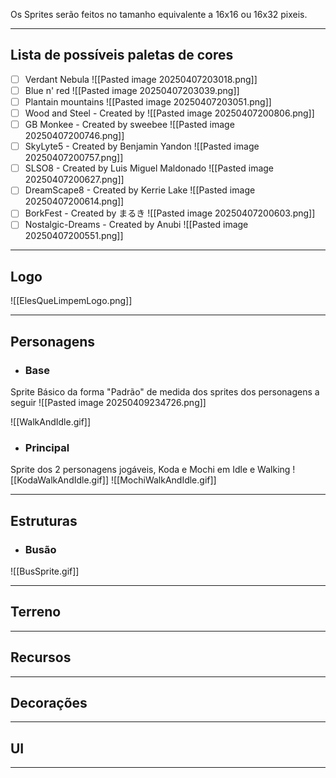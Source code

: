 
Os Sprites serão feitos no tamanho equivalente a 16x16 ou 16x32 pixeis.

---
## Lista de possíveis paletas de cores

- [ ] Verdant Nebula
![[Pasted image 20250407203018.png]]  
- [ ] Blue n' red
![[Pasted image 20250407203039.png]]  
- [ ] Plantain mountains
![[Pasted image 20250407203051.png]]  
- [ ] Wood and Steel - Created by
![[Pasted image 20250407200806.png]]  
- [ ] GB Monkee - Created by sweebee
![[Pasted image 20250407200746.png]]  
- [ ] SkyLyte5 - Created by Benjamin Yandon
![[Pasted image 20250407200757.png]]  
- [ ] SLSO8 - Created by Luis Miguel Maldonado
![[Pasted image 20250407200627.png]]  
- [ ] DreamScape8 - Created by Kerrie Lake
![[Pasted image 20250407200614.png]]  
- [ ] BorkFest - Created by まるき
![[Pasted image 20250407200603.png]]  
- [ ] Nostalgic-Dreams - Created by Anubi
![[Pasted image 20250407200551.png]]  

---

## Logo 

![[ElesQueLimpemLogo.png]]

---
## Personagens

- ### Base
Sprite Básico da forma "Padrão" de medida dos sprites dos personagens a seguir 
![[Pasted image 20250409234726.png]]

![[WalkAndIdle.gif]]

- ### Principal
Sprite dos 2 personagens jogáveis, Koda e Mochi em Idle e Walking
![[KodaWalkAndIdle.gif]]
![[MochiWalkAndIdle.gif]]

  

---
## Estruturas

- ### Busão
![[BusSprite.gif]]

---
## Terreno


---
## Recursos


---
## Decorações 


---
## UI


---
